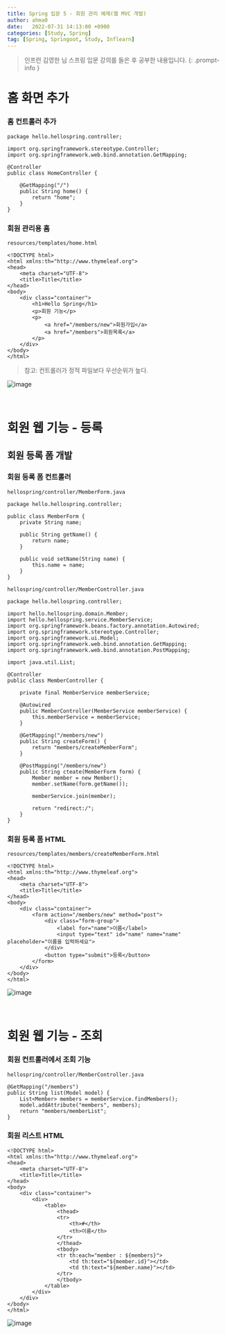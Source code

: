 ```yaml
---
title: Spring 입문 5 - 회원 관리 예제(웹 MVC 개발)
author: ahma0
date:   2022-07-31 14:13:00 +0900
categories: [Study, Spring]
tag: [Spring, Springoot, Study, Inflearn]
---
```


> 인프런 김영한 님 스프링 입문 강의를 들은 후 공부한 내용입니다.
{: .prompt-info }

# 홈 화면 추가

### 홈 컨트롤러 추가

```
package hello.hellospring.controller;

import org.springframework.stereotype.Controller;
import org.springframework.web.bind.annotation.GetMapping;

@Controller
public class HomeController {

    @GetMapping("/")
    public String home() {
        return "home";
    }
}
```

### 회원 관리용 홈

`resources/templates/home.html`

```
<!DOCTYPE html>
<html xmlns:th="http://www.thymeleaf.org">
<head>
    <meta charset="UTF-8">
    <title>Title</title>
</head>
<body>
    <div class="container">
        <h1>Hello Spring</h1>
        <p>회원 기능</p>
        <p>
            <a href="/members/new">회원가입</a>
            <a href="/members">회원목록</a>
        </p>
    </div>
</body>
</html>
```

> 참고: 컨트롤러가 정적 파일보다 우선순위가 높다.

![image](https://user-images.githubusercontent.com/84761609/182006044-f56f6187-37ed-4c32-90af-8040527affaa.png)

<br>

# 회원 웹 기능 - 등록

## 회원 등록 폼 개발

### 회원 등록 폼 컨트롤러

`hellospring/controller/MemberForm.java`

```
package hello.hellospring.controller;

public class MemberForm {
    private String name;

    public String getName() {
        return name;
    }

    public void setName(String name) {
        this.name = name;
    }
}
```

`hellospring/controller/MemberController.java`

```
package hello.hellospring.controller;

import hello.hellospring.domain.Member;
import hello.hellospring.service.MemberService;
import org.springframework.beans.factory.annotation.Autowired;
import org.springframework.stereotype.Controller;
import org.springframework.ui.Model;
import org.springframework.web.bind.annotation.GetMapping;
import org.springframework.web.bind.annotation.PostMapping;

import java.util.List;

@Controller
public class MemberController {

    private final MemberService memberService;

    @Autowired
    public MemberController(MemberService memberService) {
        this.memberService = memberService;
    }

    @GetMapping("/members/new")
    public String createForm() {
        return "members/createMemberForm";
    }

    @PostMapping("/members/new")
    public String cteate(MemberForm form) {
        Member member = new Member();
        member.setName(form.getName());

        memberService.join(member);

        return "redirect:/";
    }
}
```

### 회원 등록 폼 HTML

`resources/templates/members/createMemberForm.html`

```
<!DOCTYPE html>
<html xmlns:th="http://www.thymeleaf.org">
<head>
    <meta charset="UTF-8">
    <title>Title</title>
</head>
<body>
    <div class="container">
        <form action="/members/new" method="post">
            <div class="form-group">
                <label for="name">이름</label>
                <input type="text" id="name" name="name" placeholder="이름을 입력하세요">
            </div>
            <button type="submit">등록</button>
        </form>
    </div>
</body>
</html>
```

![image](https://user-images.githubusercontent.com/84761609/182006214-0d5ba51f-fb68-47b9-8325-24bd3321fb86.png)

<br>

# 회원 웹 기능 - 조회

### 회원 컨트롤러에서 조회 기능

`hellospring/controller/MemberController.java`

```
@GetMapping("/members")
public String list(Model model) {
    List<Member> members = memberService.findMembers();
    model.addAttribute("members", members);
    return "members/memberList";
}
```

### 회원 리스트 HTML

```
<!DOCTYPE html>
<html xmlns:th="http://www.thymeleaf.org">
<head>
    <meta charset="UTF-8">
    <title>Title</title>
</head>
<body>
    <div class="container">
        <div>
            <table>
                <thead>
                <tr>
                    <th>#</th>
                    <th>이름</th>
                </tr>
                </thead>
                <tbody>
                <tr th:each="member : ${members}">
                    <td th:text="${member.id}"></td>
                    <td th:text="${member.name}"></td>
                </tr>
                </tbody>
            </table>
        </div>
    </div>
</body>
</html>
```

![image](https://user-images.githubusercontent.com/84761609/182011025-2d647ec6-d20a-49c3-9954-57d791a460b1.png)
